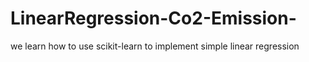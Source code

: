 # LinearRegression-Co2-Emission-
 we learn how to use scikit-learn to implement simple linear regression
